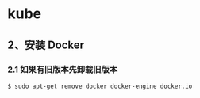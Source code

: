 # kube
## 2、安装 Docker
### 2.1 如果有旧版本先卸载旧版本
```bash
$ sudo apt-get remove docker docker-engine docker.io
